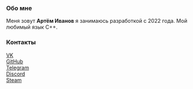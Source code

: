### Обо мне

Меня зовут **Артём Иванов** я занимаюсь разработкой с 2022 года.
Мой любимый язык C++.
### Контакты

[VK](https://vk.com/da_da_ya_hilton)  
[GitHub](https://github.com/Hi1t0n)  
[Telegram](https://t.me/Artyom_Hilton)  
[Discord](HILTON#9122)  
[Steam](https://steamcommunity.com/id/123456777878/)  
